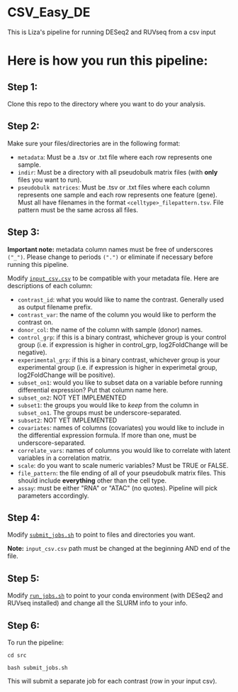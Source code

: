 # CSV_Easy_DE
This is Liza's pipeline for running DESeq2 and RUVseq from a csv input

# Here is how you run this pipeline:
## Step 1:

Clone this repo to the directory where you want to do your analysis.

## Step 2:
Make sure your files/directories are in the following format:

- `metadata`: Must be a .tsv or .txt file where each row represents one sample.
- `indir`: Must be a directory with all pseudobulk matrix files (with **only** files you want to run).
- `pseudobulk matrices`: Must be .tsv or .txt files where each column represents one sample and each row represents one feature (gene). Must all have filenames in the format `<celltype>_filepattern.tsv`. File pattern must be the same across all files.

## Step 3:
**Important note:** metadata column names must be free of underscores `("_")`. Please change to periods `(".")` or eliminate if necessary before running this pipeline.

Modify [`input_csv.csv`](input_csv/input_csv.csv) to be compatible with your metadata file.
Here are descriptions of each column:

- `contrast_id`: what you would like to name the contrast. Generally used as output filename prefix.
- `contrast_var`: the name of the column you would like to perform the contrast on.
- `donor_col`: the name of the column with sample (donor) names.
- `control_grp`: if this is a binary contrast, whichever group is your control group (i.e. if expression is higher in control_grp, log2FoldChange will be negative).
- `experimental_grp`: if this is a binary contrast, whichever group is your experimental group (i.e. if expression is higher in experimetal group, log2FoldChange will be positive).
- `subset_on1`: would you like to subset data on a variable before running differential expression? Put that column name here.
- `subset_on2`: NOT YET IMPLEMENTED
- `subset1`: the groups you would like to *keep* from the column in `subset_on1`. The groups must be underscore-separated.
- `subset2`: NOT YET IMPLEMENTED
- `covariates`: names of columns (covariates) you would like to include in the differential expression formula. If more than one, must be underscore-separated.
- `correlate_vars`: names of columns you would like to correlate with latent variables in a correlation matrix.
- `scale`: do you want to scale numeric variables? Must be TRUE or FALSE.
- `file_pattern`: the file ending of all of your pseudobulk matrix files. This should include **everything** other than the cell type.
- `assay`: must be either "RNA" or "ATAC" (no quotes). Pipeline will pick parameters accordingly.

## Step 4:

Modify [`submit_jobs.sh`](src/submit_jobs.sh) to point to files and directories you want. 

**Note:** `input_csv.csv` path must be changed at the beginning AND end of the file.

## Step 5:

Modify [`run_jobs.sh`](src/run_jobs.sh) to point to your conda environment (with DESeq2 and RUVseq installed) and change all the SLURM info to your info.

## Step 6:

To run the pipeline:

`cd src`

`bash submit_jobs.sh`

This will submit a separate job for each contrast (row in your input csv).

